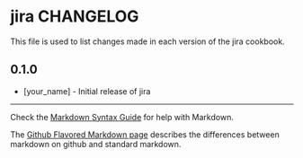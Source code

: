 jira CHANGELOG
==============

This file is used to list changes made in each version of the jira cookbook.

0.1.0
-----
- [your_name] - Initial release of jira

- - -
Check the [Markdown Syntax Guide](http://daringfireball.net/projects/markdown/syntax) for help with Markdown.

The [Github Flavored Markdown page](http://github.github.com/github-flavored-markdown/) describes the differences between markdown on github and standard markdown.
